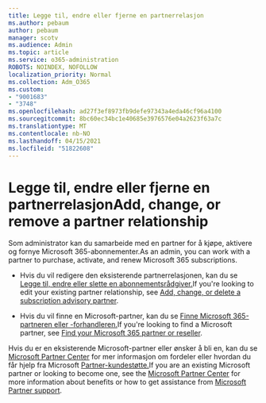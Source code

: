 ```yaml
---
title: Legge til, endre eller fjerne en partnerrelasjon
ms.author: pebaum
author: pebaum
manager: scotv
ms.audience: Admin
ms.topic: article
ms.service: o365-administration
ROBOTS: NOINDEX, NOFOLLOW
localization_priority: Normal
ms.collection: Adm_O365
ms.custom:
- "9001683"
- "3748"
ms.openlocfilehash: ad27f3ef8973fb9defe97343a4eda46cf96a4100
ms.sourcegitcommit: 8bc60ec34bc1e40685e3976576e04a2623f63a7c
ms.translationtype: MT
ms.contentlocale: nb-NO
ms.lasthandoff: 04/15/2021
ms.locfileid: "51822608"
---
```

# <a name="add-change-or-remove-a-partner-relationship"></a><span data-ttu-id="3773d-102">Legge til, endre eller fjerne en partnerrelasjon</span><span class="sxs-lookup"><span data-stu-id="3773d-102">Add, change, or remove a partner relationship</span></span>

<span data-ttu-id="3773d-103">Som administrator kan du samarbeide med en partner for å kjøpe, aktivere og fornye Microsoft 365-abonnementer.</span><span class="sxs-lookup"><span data-stu-id="3773d-103">As an admin, you can work with a partner to purchase, activate, and renew Microsoft 365 subscriptions.</span></span> 

- <span data-ttu-id="3773d-104">Hvis du vil redigere den eksisterende partnerrelasjonen, kan du se [Legge til, endre eller slette en abonnementsrådgiver.](https://docs.microsoft.com/microsoft-365/admin/misc/add-partner?view=o365-worldwide)</span><span class="sxs-lookup"><span data-stu-id="3773d-104">If you're looking to edit your existing partner relationship, see [Add, change, or delete a subscription advisory partner](https://docs.microsoft.com/microsoft-365/admin/misc/add-partner?view=o365-worldwide).</span></span>

- <span data-ttu-id="3773d-105">Hvis du vil finne en Microsoft-partner, kan du se [Finne Microsoft 365-partneren eller -forhandleren.](https://docs.microsoft.com/microsoft-365/admin/manage/find-your-partner-or-reseller?view=o365-worldwide)</span><span class="sxs-lookup"><span data-stu-id="3773d-105">If you're looking to find a Microsoft partner, see [Find your Microsoft 365 partner or reseller](https://docs.microsoft.com/microsoft-365/admin/manage/find-your-partner-or-reseller?view=o365-worldwide).</span></span>

<span data-ttu-id="3773d-106">Hvis du er en eksisterende Microsoft-partner eller ønsker å bli en, kan du se [Microsoft Partner Center](https://support.microsoft.com/help/4499930/partner-center-overview) for mer informasjon om fordeler eller hvordan du får hjelp fra Microsoft [Partner-kundestøtte.](https://aka.ms/partnersupport)</span><span class="sxs-lookup"><span data-stu-id="3773d-106">If you are an existing Microsoft partner or looking to become one, see the [Microsoft Partner Center](https://support.microsoft.com/help/4499930/partner-center-overview) for more information about benefits or how to get assistance from [Microsoft Partner support](https://aka.ms/partnersupport).</span></span>

